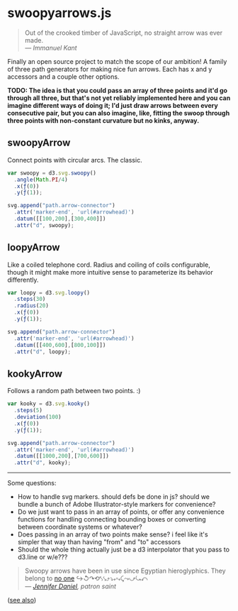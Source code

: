 swoopyarrows.js
===============

> Out of the crooked timber of JavaScript, no straight arrow was ever made.  
*— Immanuel Kant*

Finally an open source project to match the scope of our ambition! A family of three path generators for making nice fun arrows. Each has x and y accessors and a couple other options. 

**TODO: The idea is that you could pass an array of three points and it'd go through all three, but that's not yet reliably implemented here and you can imagine different ways of doing it; I'd just draw arrows between every consecutive pair, but you can also imagine, like, fitting the swoop through three points with non-constant curvature but no kinks, anyway.**

## swoopyArrow

Connect points with circular arcs. The classic.

```javascript
var swoopy = d3.svg.swoopy()
  .angle(Math.PI/4)
  .x(ƒ(0))
  .y(ƒ(1));

svg.append("path.arrow-connector")
  .attr('marker-end', 'url(#arrowhead)')
  .datum([[100,200],[300,400]])
  .attr("d", swoopy);
```

## loopyArrow

Like a coiled telephone cord. Radius and coiling of coils configurable, though it might make more intuitive sense to parameterize its behavior differently.

```javascript
var loopy = d3.svg.loopy()
  .steps(30)
  .radius(20)
  .x(ƒ(0))
  .y(ƒ(1));

svg.append("path.arrow-connector")
  .attr('marker-end', 'url(#arrowhead)')
  .datum([[400,600],[800,100]])
  .attr("d", loopy);
```

## kookyArrow

Follows a random path between two points. :)

```javascript
var kooky = d3.svg.kooky()
  .steps(5)
  .deviation(100)
  .x(ƒ(0))
  .y(ƒ(1));

svg.append("path.arrow-connector")
  .attr('marker-end', 'url(#arrowhead)')
  .datum([[1000,200],[700,600]])
  .attr("d", kooky);
```

----

Some questions:

- How to handle svg markers. should defs be done in js? should we bundle a bunch of Adobe Illustrator-style markers for convenience?
- Do we just want to pass in an array of points, or offer any convenience functions for handling connecting bounding boxes or converting between coordinate systems or whatever?
- Does passing in an array of two points make sense? i feel like it's simpler that way than having "from" and "to" accessors
- Should the whole thing actually just be a d3 interpolator that you pass to d3.line or w/e???

> Swoopy arrows have been in use since Egyptian hieroglyphics. They belong to [no one](https://github.com/bizweekgraphics/swoopyarrows/blob/master/LICENSE) ↪↺↷⟲⤣⤥⤴⤵⤶⤷⤹⤳⤻⤿⤺  
— *[Jennifer Daniel](https://twitter.com/jenniferdaniel/status/464517373740204032), patron saint*

([see also](http://bwarchive.com/#/article/9360))
